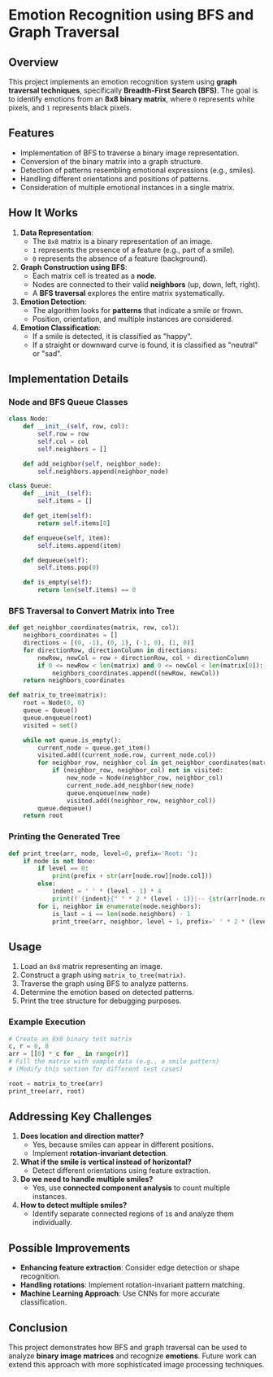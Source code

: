 # Emotion Recognition using BFS and Graph Traversal

## Overview
This project implements an emotion recognition system using **graph traversal techniques**, specifically **Breadth-First Search (BFS)**. The goal is to identify emotions from an **8x8 binary matrix**, where `0` represents white pixels, and `1` represents black pixels.

## Features
- Implementation of BFS to traverse a binary image representation.
- Conversion of the binary matrix into a graph structure.
- Detection of patterns resembling emotional expressions (e.g., smiles).
- Handling different orientations and positions of patterns.
- Consideration of multiple emotional instances in a single matrix.

## How It Works
1. **Data Representation**:
   - The `8x8` matrix is a binary representation of an image.
   - `1` represents the presence of a feature (e.g., part of a smile).
   - `0` represents the absence of a feature (background).
2. **Graph Construction using BFS**:
   - Each matrix cell is treated as a **node**.
   - Nodes are connected to their valid **neighbors** (up, down, left, right).
   - A **BFS traversal** explores the entire matrix systematically.
3. **Emotion Detection**:
   - The algorithm looks for **patterns** that indicate a smile or frown.
   - Position, orientation, and multiple instances are considered.
4. **Emotion Classification**:
   - If a smile is detected, it is classified as "happy".
   - If a straight or downward curve is found, it is classified as "neutral" or "sad".

## Implementation Details
### Node and BFS Queue Classes
```python
class Node:
    def __init__(self, row, col):
        self.row = row
        self.col = col
        self.neighbors = []

    def add_neighbor(self, neighbor_node):
        self.neighbors.append(neighbor_node)

class Queue:
    def __init__(self):
        self.items = []

    def get_item(self):
        return self.items[0]

    def enqueue(self, item):
        self.items.append(item)

    def dequeue(self):
        self.items.pop(0)

    def is_empty(self):
        return len(self.items) == 0
```

### BFS Traversal to Convert Matrix into Tree
```python
def get_neighbor_coordinates(matrix, row, col):
    neighbors_coordinates = []
    directions = [(0, -1), (0, 1), (-1, 0), (1, 0)]
    for directionRow, directionColumn in directions:
        newRow, newCol = row + directionRow, col + directionColumn
        if 0 <= newRow < len(matrix) and 0 <= newCol < len(matrix[0]):
            neighbors_coordinates.append((newRow, newCol))
    return neighbors_coordinates

def matrix_to_tree(matrix):
    root = Node(0, 0)
    queue = Queue()
    queue.enqueue(root)
    visited = set()

    while not queue.is_empty():
        current_node = queue.get_item()
        visited.add((current_node.row, current_node.col))
        for neighbor_row, neighbor_col in get_neighbor_coordinates(matrix, current_node.row, current_node.col):
            if (neighbor_row, neighbor_col) not in visited:
                new_node = Node(neighbor_row, neighbor_col)
                current_node.add_neighbor(new_node)
                queue.enqueue(new_node)
                visited.add((neighbor_row, neighbor_col))
        queue.dequeue()
    return root
```

### Printing the Generated Tree
```python
def print_tree(arr, node, level=0, prefix='Root: '):
    if node is not None:
        if level == 0:
            print(prefix + str(arr[node.row][node.col]))
        else:
            indent = ' ' * (level - 1) * 4
            print(f'{indent}{" " * 2 * (level - 1)}|-- {str(arr[node.row][node.col])}')
        for i, neighbor in enumerate(node.neighbors):
            is_last = i == len(node.neighbors) - 1
            print_tree(arr, neighbor, level + 1, prefix=' ' * 2 * (level - 1) + '|-- ' if not is_last else ' ' * 2 * (level - 1) + '     ')
```

## Usage
1. Load an `8x8` matrix representing an image.
2. Construct a graph using `matrix_to_tree(matrix)`.
3. Traverse the graph using BFS to analyze patterns.
4. Determine the emotion based on detected patterns.
5. Print the tree structure for debugging purposes.

### Example Execution
```python
# Create an 8x8 binary test matrix
c, r = 8, 8
arr = [[0] * c for _ in range(r)]
# Fill the matrix with sample data (e.g., a smile pattern)
# (Modify this section for different test cases)

root = matrix_to_tree(arr)
print_tree(arr, root)
```

## Addressing Key Challenges
1. **Does location and direction matter?**
   - Yes, because smiles can appear in different positions.
   - Implement **rotation-invariant detection**.
2. **What if the smile is vertical instead of horizontal?**
   - Detect different orientations using feature extraction.
3. **Do we need to handle multiple smiles?**
   - Yes, use **connected component analysis** to count multiple instances.
4. **How to detect multiple smiles?**
   - Identify separate connected regions of `1`s and analyze them individually.

## Possible Improvements
- **Enhancing feature extraction**: Consider edge detection or shape recognition.
- **Handling rotations**: Implement rotation-invariant pattern matching.
- **Machine Learning Approach**: Use CNNs for more accurate classification.

## Conclusion
This project demonstrates how BFS and graph traversal can be used to analyze **binary image matrices** and recognize **emotions**. Future work can extend this approach with more sophisticated image processing techniques.

